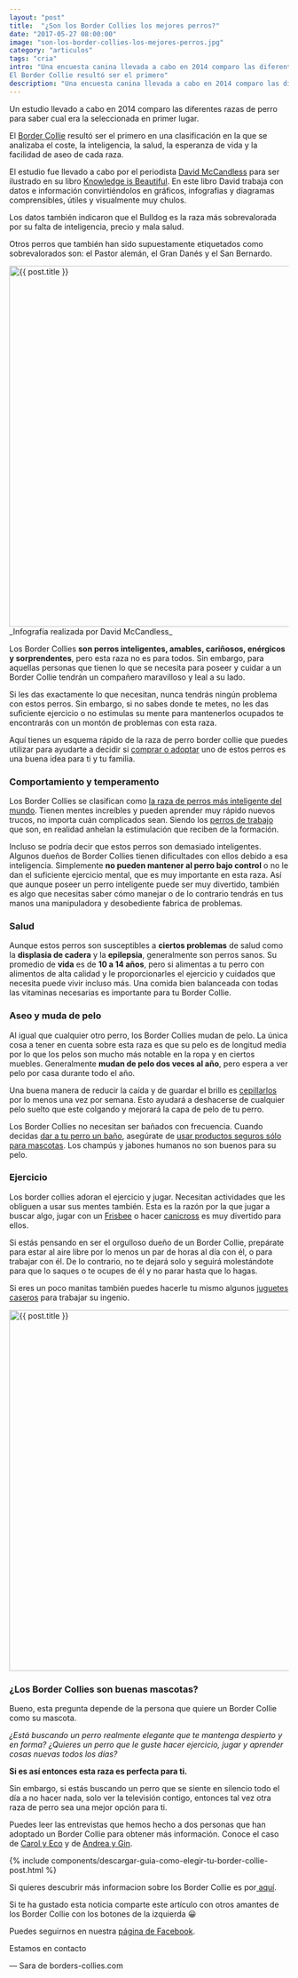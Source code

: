 ```yaml
---
layout: "post"
title:  "¿Son los Border Collies los mejores perros?"
date: "2017-05-27 08:00:00"
image: "son-los-border-collies-los-mejores-perros.jpg"
category: "articulos"
tags: "cria"
intro: "Una encuesta canina llevada a cabo en 2014 comparo las diferentes razas de perro para saber cual era seleccionada en primer lugar.
El Border Collie resultó ser el primero"
description: "Una encuesta canina llevada a cabo en 2014 comparo las diferentes razas de perro para saber cual era seleccionada en primer lugar. El Border Collie resultó ser el primero"
---
```


Un estudio llevado a cabo en 2014 comparo las diferentes razas de perro para saber cual era la seleccionada en primer lugar.

El [Border Collie](http://www.borders-collies.com/raza-de-perro-border-collie/) resultó ser el primero en una clasificación en la que se analizaba el coste, la inteligencia, la salud, la esperanza de vida y la facilidad de aseo de cada raza.

El estudio fue llevado a cabo por el periodista [David McCandless](http://www.informationisbeautiful.net/) para ser ilustrado en su libro [Knowledge is Beautiful](https://www.amazon.es/Knowledge-Beautiful-David-McCandless/dp/0007427921/ref=as_li_ss_tl?_encoding=UTF8&qid=1495443309&sr=8-1&linkCode=ll1&tag=bordecolli06-21&linkId=4df245adb895f6c86deff750ec193c32). En este libro David trabaja con datos e información convirtiéndolos en gráficos, infografias y diagramas comprensibles, útiles y visualmente muy chulos.

Los datos también indicaron que el Bulldog es la raza más sobrevalorada por su falta de inteligencia, precio y mala salud.

Otros perros que también han sido supuestamente etiquetados como sobrevalorados son: el Pastor alemán, el Gran Danés y el San Bernardo.

<div class="text-center">
 <img src= "{{site.url}}/assets/img/articulos/infografia-mejor-perro-realizada-por-david-mcCandless.png" width="650" height="auto" alt="{{ post.title }}">
</div>
_Infografía realizada por David McCandless_

Los Border Collies **son perros inteligentes, amables, cariñosos, enérgicos y sorprendentes**, pero esta raza no es para todos. Sin embargo, para aquellas personas que tienen lo que se necesita para poseer y cuidar a un Border Collie tendrán un compañero maravilloso y leal a su lado.

Si les das exactamente lo que necesitan, nunca tendrás ningún problema con estos perros. Sin embargo, si no sabes donde te metes, no les das suficiente ejercicio o no estimulas su mente para mantenerlos ocupados te encontrarás con un montón de problemas con esta raza.

Aquí tienes un esquema rápido de la raza de perro border collie que puedes utilizar para ayudarte a decidir si [comprar o adoptar](http://www.borders-collies.com/direcciones-utiles-para-comprar-o-adoptar-border-collie/) uno de estos perros es una buena idea para ti y tu familia.

### Comportamiento y temperamento

Los Border Collies se clasifican como [la raza de perros más inteligente del mundo](http://www.borders-collies.com/border-collie-perro-mas-inteligente-del-mundo). Tienen mentes increíbles y pueden aprender muy rápido nuevos trucos, no importa cuán complicados sean. Siendo los [perros de trabajo](http://www.borders-collies.com/la-obsesion-del-border-collie-por-hacer-bien-su-trabajo-ahora-en-la-publicidad) que son, en realidad anhelan la estimulación que reciben de la formación.

Incluso se podría decir que estos perros son demasiado inteligentes. Algunos dueños de Border Collies tienen dificultades con ellos debido a esa inteligencia. Simplemente **no pueden mantener al perro bajo control** o no le dan el suficiente ejercicio mental, que es muy importante en esta raza.
Así que aunque poseer un perro inteligente puede ser muy divertido, también es algo que necesitas saber cómo manejar o de lo contrario tendrás en tus manos una manipuladora y desobediente fabrica de problemas.

### Salud

Aunque estos perros son susceptibles a **ciertos problemas** de salud como la **displasia de cadera** y la **epilepsia**, generalmente son perros sanos. Su promedio de **vida** es de **10 a 14 años**, pero si alimentas a tu perro con alimentos de alta calidad y le proporcionarles el ejercicio y cuidados que necesita puede vivir incluso más. Una comida bien balanceada con todas las vitaminas necesarias es importante para tu Border Collie.

### Aseo y muda de pelo

Al igual que cualquier otro perro, los Border Collies mudan de pelo. La única cosa a tener en cuenta sobre esta raza es que su pelo es de longitud media por lo que los pelos son mucho más notable en la ropa y en ciertos muebles. Generalmente **mudan de pelo dos veces al año**, pero espera a ver pelo por casa durante todo el año.

Una buena manera de reducir la caída y de guardar el brillo es [cepillarlos](http://www.zooplus.es/esearch.htm#q=cepillo%20perros) por lo menos una vez por semana. Esto ayudará a deshacerse de cualquier pelo suelto que este colgando y mejorará la capa de pelo de tu perro.

Los Border Collies no necesitan ser bañados con frecuencia. Cuando decidas [dar a tu perro un baño](http://www.borders-collies.com/border-collie-cuidados-banar-a-un-cachorro/), asegúrate de [usar productos seguros sólo para mascotas](http://www.zooplus.es/shop/tienda_perros/higiene_canina_maquinas_cortapelo). Los champús y jabones humanos no son buenos para su pelo.

### Ejercicio

Los border collies adoran el ejercicio y jugar. Necesitan actividades que les obliguen a usar sus mentes también. Esta es la razón por la que jugar a buscar algo, jugar con un [Frisbee](http://www.zooplus.es/esearch.htm#q=frisbee) o hacer [canicross](http://www.borders-collies.com/5-comandos-que-tu-perro-debe-conocer-antes-de-lanzarte-a-hacer-canicross/) es muy divertido para ellos.

Si estás pensando en ser el orgulloso dueño de un Border Collie, prepárate para estar al aire libre por lo menos un par de horas al día con él, o para trabajar con él. De lo contrario, no te dejará solo y seguirá molestándote para que lo saques o te ocupes de él y no parar hasta que lo hagas.

Si eres un poco manitas también puedes hacerle tu mismo algunos [juguetes caseros](http://www.borders-collies.com//4-juguetes-caseros-para-perros/) para trabajar su ingenio.

<div class="text-center">
 <img src= "{{site.url}}/assets/img/articulos/border-collie-ejercicio.jpg" width="650" height="auto" alt="{{ post.title }}">
</div>

### ¿Los Border Collies son buenas mascotas?

Bueno, esta pregunta depende de la persona que quiere un Border Collie como su mascota.

_¿Está buscando un perro realmente elegante que te mantenga despierto y en forma? ¿Quieres un perro que le guste hacer ejercicio, jugar y aprender cosas nuevas todos los días?_

**Si es así entonces esta raza es perfecta para ti.**

Sin embargo, si estás buscando un perro que se siente en silencio todo el día a no hacer nada, solo ver la televisión contigo, entonces tal vez otra raza de perro sea una mejor opción para ti.

Puedes leer las entrevistas que hemos hecho a dos personas que han adoptado un Border Collie para obtener más información. Conoce el caso de [Carol y Eco](http://www.borders-collies/entrevista-a-carol-ramirez-su-experiencia-adoptando-un-border-collie/) y de [Andrea y Gin](http://www.borders-collies/como-te-puede-cambiar-la-vida-adoptando-un-border-collie-la-historia-de-andrea-y-gin/).

{% include components/descargar-guia-como-elegir-tu-border-collie-post.html %}

Si quieres descubrir más informacion sobre los Border Collie es por<a href="{{ site.url }}/border-collie-cria/"> aquí</a>.

Si te ha gustado esta noticia comparte este artículo con otros amantes de los Border Collie con los botones de la izquierda 😀

Puedes seguirnos en nuestra [página de Facebook](https://www.facebook.com/borderscolliescom/).

Estamos en contacto

— Sara de borders-collies.com
